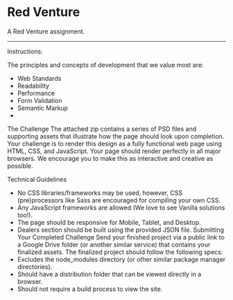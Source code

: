# Red Venture
A Red Venture assignment.

<hr>
<p>Instructions:</p>

The principles and concepts of development that we value most are:
* Web Standards
* Readability
* Performance
* Form Validation
* Semantic Markup
* 
The Challenge
The attached zip contains a series of PSD files and supporting assets that illustrate how the page should look upon completion. Your challenge is to render this design as a fully functional web page using HTML, CSS, and JavaScript. Your page should render perfectly in all major browsers. We encourage you to make this as interactive and creative as possible.
 
Technical Guidelines
* No CSS libraries/frameworks may be used, however, CSS (pre)processors like Sass are encouraged for compiling your own CSS.
* Any JavaScript frameworks are allowed (We love to see Vanilla solutions too!).
* The page should be responsive for Mobile, Tablet, and Desktop.
* Dealers section should be built using the provided JSON file.
Submitting Your Completed Challenge
Send your finished project via a public link to a Google Drive folder (or another similar service) that contains your finalized assets. The finalized project should follow the following specs:
* Excludes the node_modules directory (or other similar package manager directories).
* Should have a distribution folder that can be viewed directly in a browser.
* Should not require a build process to view the site.
